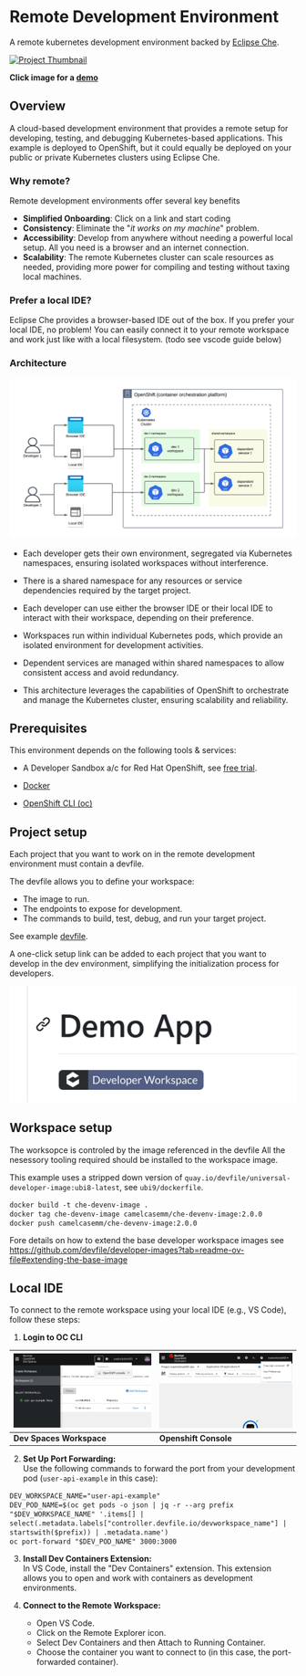 # Remote Development Environment

A remote kubernetes development environment backed by [Eclipse Che](https://eclipse.dev/che/).

<a href="https://mm-camelcase.github.io/site/k8s_devenv_mini.mp4">
    <img src="assets/images/devenv.png" alt="Project Thumbnail" width="200"/>
</a>

**Click image for a [demo](https://mm-camelcase.github.io/site/k8s_devenv_mini.mp4)**


## Overview

A cloud-based development environment that provides a remote setup for developing, testing, and debugging Kubernetes-based applications. This example is deployed to OpenShift, but it could equally be deployed on your public or private Kubernetes clusters using Eclipse Che. 

### Why remote?  

Remote development environments offer several key benefits  
- **Simplified Onboarding**:  Click on a link and start coding
- **Consistency**: Eliminate the "_it works on my machine_" problem.
- **Accessibility**: Develop from anywhere without needing a powerful local setup. All you need is a browser and an internet connection.
- **Scalability**: The remote Kubernetes cluster can scale resources as needed, providing more power for compiling and testing without taxing local machines.


### Prefer a local IDE?
Eclipse Che provides a browser-based IDE out of the box. If you prefer your local IDE, no problem! You can easily connect it to your remote workspace and work just like with a local filesystem. (todo see vscode guide below)

### Architecture

![Dev Env](assets/images/che.jpeg)

- Each developer gets their own environment, segregated via Kubernetes namespaces, ensuring isolated workspaces without interference.

- There is a shared namespace for any resources or service dependencies required by the target project.

- Each developer can use either the browser IDE or their local IDE to interact with their workspace, depending on their preference.

- Workspaces run within individual Kubernetes pods, which provide an isolated environment for development activities.

- Dependent services are managed within shared namespaces to allow consistent access and avoid redundancy.

- This architecture leverages the capabilities of OpenShift to orchestrate and manage the Kubernetes cluster, ensuring scalability and reliability.



## Prerequisites

This environment depends on the following tools & services:

- A Developer Sandbox a/c for Red Hat OpenShift, see  [free trial](https://developers.redhat.com/developer-sandbox?source=sso).

- [Docker](https://docs.docker.com/desktop/setup/install/linux/)
- [OpenShift CLI (oc)](https://docs.redhat.com/en/documentation/openshift_container_platform/4.17/html/cli_tools/openshift-cli-oc#cli-about-cli_cli-developer-commands)

## Project setup

Each project that you want to work on in the remote development environment must contain a devfile.

The devfile allows you to define your workspace:

- The image to run.
- The endpoints to expose for development.
- The commands to build, test, debug, and run your target project.

See example [devfile](https://github.com/mm-camelcase/user-service/blob/che/devfile.yaml).

A one-click setup link can be added to each project that you want to develop in the dev environment, simplifying the initialization process for developers.

![Dev Env](assets/images/oneclick.png)

## Workspace setup

The worksopce is controled by the image referenced in the devfile
All the nesessory tooling required should be installed to the workspace image.

This example uses a stripped down version of `quay.io/devfile/universal-developer-image:ubi8-latest`, see `ubi9/dockerfile`.  

```
docker build -t che-devenv-image .
docker tag che-devenv-image camelcasemm/che-devenv-image:2.0.0
docker push camelcasemm/che-devenv-image:2.0.0
```

Fore details on how to extend the base developer workspace images see https://github.com/devfile/developer-images?tab=readme-ov-file#extending-the-base-image


## Local IDE



To connect to the remote workspace using your local IDE (e.g., VS Code), follow these steps:

1. **Login to OC CLI**

| ![Dev Spaces Workspace](assets/images/devspace.png) | ![Openshift Console](assets/images/console.png) |
|--------------------------------------|------------------------------------------|
| **Dev Spaces Workspace**                          | **Openshift Console**                            |




2. **Set Up Port Forwarding:**   
Use the following commands to forward the port from your development pod (`user-api-example` in this case):
```
DEV_WORKSPACE_NAME="user-api-example"
DEV_POD_NAME=$(oc get pods -o json | jq -r --arg prefix "$DEV_WORKSPACE_NAME" '.items[] | select(.metadata.labels["controller.devfile.io/devworkspace_name"] | startswith($prefix)) | .metadata.name')
oc port-forward "$DEV_POD_NAME" 3000:3000
```

3. **Install Dev Containers Extension:**    
In VS Code, install the "Dev Containers" extension. This extension allows you to open and work with containers as development environments.

4. **Connect to the Remote Workspace:**
    - Open VS Code.
    - Click on the Remote Explorer icon.
    - Select Dev Containers and then Attach to Running Container.
    - Choose the container you want to connect to (in this case, the port-forwarded container).






